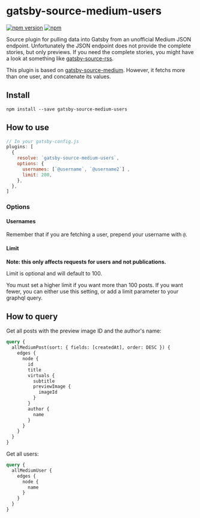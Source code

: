 # gatsby-source-medium-users
[![npm version](https://img.shields.io/npm/v/gatsby-plugin-github-ribbon.svg?style=for-the-badge)](https://www.npmjs.com/package/gatsby-source-medium-users) 
[![npm](https://img.shields.io/npm/dt/gatsby-plugin-github-ribbon.svg?style=for-the-badge)](https://www.npmjs.com/package/gatsby-source-medium-users)

Source plugin for pulling data into Gatsby from an unofficial Medium JSON
endpoint. Unfortunately the JSON endpoint does not provide the complete stories,
but only previews. If you need the complete stories, you might have a look at
something like
[gatsby-source-rss](https://github.com/jondubin/gatsby-source-rss).

This plugin is based on [gatsby-source-medium](https://github.com/gatsbyjs/gatsby/tree/master/packages/gatsby-source-medium).
However, it fetchs more than one user, and concatenate its values.

## Install

`npm install --save gatsby-source-medium-users`

## How to use

```javascript
// In your gatsby-config.js
plugins: [
  {
    resolve: `gatsby-source-medium-users`,
    options: {
      usernames: [`@username`, `@username2`] ,
      limit: 200,
    },
  },
]
```

### Options

#### Usernames

Remember that if you are fetching a user, prepend your username with `@`.

#### Limit

**Note: this only affects requests for users and not publications.**

Limit is optional and will default to 100.

You must set a higher limit if you want more than 100 posts. If you want fewer, you can either use this setting, or add a limit parameter to your graphql query.

## How to query

Get all posts with the preview image ID and the author's name:

```graphql
query {
  allMediumPost(sort: { fields: [createdAt], order: DESC }) {
    edges {
      node {
        id
        title
        virtuals {
          subtitle
          previewImage {
            imageId
          }
        }
        author {
          name
        }
      }
    }
  }
}
```

Get all users:

```graphql
query {
  allMediumUser {
    edges {
      node {
        name
      }
    }
  }
}
```
